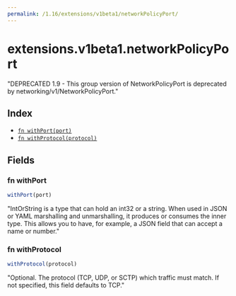 ```yaml
---
permalink: /1.16/extensions/v1beta1/networkPolicyPort/
---
```


# extensions.v1beta1.networkPolicyPort

"DEPRECATED 1.9 - This group version of NetworkPolicyPort is deprecated by networking/v1/NetworkPolicyPort."

## Index

* [`fn withPort(port)`](#fn-withport)
* [`fn withProtocol(protocol)`](#fn-withprotocol)

## Fields

### fn withPort

```ts
withPort(port)
```

"IntOrString is a type that can hold an int32 or a string.  When used in JSON or YAML marshalling and unmarshalling, it produces or consumes the inner type.  This allows you to have, for example, a JSON field that can accept a name or number."

### fn withProtocol

```ts
withProtocol(protocol)
```

"Optional.  The protocol (TCP, UDP, or SCTP) which traffic must match. If not specified, this field defaults to TCP."